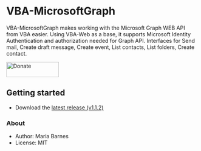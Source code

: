 # VBA-MicrosoftGraph
VBA-MicrosoftGraph makes working with the Microsoft Graph WEB API from VBA easier.  Using VBA-Web as a base, it supports Microsoft Identity Authentication and authorization needed for Graph API.  Interfaces for Send mail, Create draft message, Create event, List contacts, List folders, Create contact.

<a href="https://www.paypal.com/donate/?hosted_button_id=E4YQV7RBUKHAQ">
<img src="https://www.paypalobjects.com/en_US/i/btn/btn_donate_LG.gif" width="138" height="40" alt="Donate">
</a>

Getting started
---------------

- Download the [latest release (v1.1.2)](https://github.com/mbarnesatbbs/VBA-MicrosoftGraph/releases)

### About

- Author: Maria Barnes
- License: MIT
